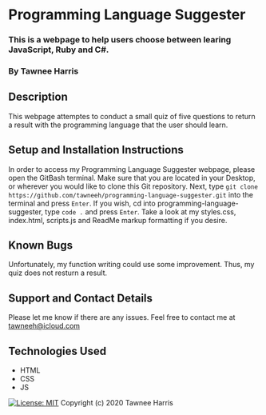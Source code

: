 # Programming Language Suggester

### This is a webpage to help users choose between learing JavaScript, Ruby and C#.

### By Tawnee Harris

## Description

This webpage attemptes to conduct a small quiz of five questions to return a result with the programming language that the user should learn. 

## Setup and Installation Instructions

In order to access my Programming Language Suggester webpage, please open the GitBash terminal. Make sure that you are located in your Desktop, or wherever you would like to clone this Git repository. Next, type `git clone https://github.com/tawneeh/programming-language-suggester.git` into the terminal and press `Enter`. If you wish, cd into programming-language-suggester, type `code .` and press `Enter`. Take a look at my styles.css, index.html, scripts.js and ReadMe markup formatting if you desire. 

## Known Bugs

Unfortunately, my function writing could use some improvement. Thus, my quiz does not resturn a result. 


## Support and Contact Details

Please let me know if there are any issues. Feel free to contact me at <tawneeh@icloud.com>

## Technologies Used

* HTML
* CSS 
* JS

[![License: MIT](https://img.shields.io/badge/License-MIT-yellow.svg)](https://opensource.org/licenses/MIT)
Copyright (c) 2020 Tawnee Harris